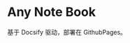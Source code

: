 <!--
 * @Author: ShawnPhang
 * @LastEditors: ShawnPhang <https://m.palxp.cn>
 * @Description:
 * www.palxp.cn/m.palxp.cn
-->

# Any Note Book

基于 Docsify 驱动，部署在 GithubPages。
